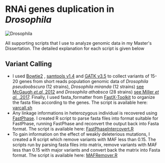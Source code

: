 # RNAi genes duplication in *Drosophila*

![Drosophila](http://obbard.bio.ed.ac.uk/photo_gallery/flies/Drosophila_lacicola.JPG) 

All supporting scripts that I use to analyze genomic data in my Master's Dissertation. 
The detailed explanation for each script is given below

## Variant Calling 

* I used [Bowtie2](http://bowtie-bio.sourceforge.net/bowtie2/index.shtml) , [samtools v1.4](http://samtools.sourceforge.net/) and [GATK v3.5](https://software.broadinstitute.org/gatk/) to collect variants of 15-20 genes from short reads population genomic data of *Drosophila pseudoobscura* (12 strains), *Drosophila miranda* (12 strains) [see McGaugh *et.al*, 2012](http://journals.plos.org/plosbiology/article?id=10.1371/journal.pbio.1001422) and *Drosophila athabsca* (28 strains) [see Miller *et al.* ,2017](https://academic.oup.com/mbe/article/doi/10.1093/molbev/msx134/3738284/Patterns-of-Genome-Wide-Diversity-and-Population). 
Finally, I used fasta_formatter from [FastX-Toolkit](http://hannonlab.cshl.edu/fastx_toolkit/) to organize the fasta files according to the genes. The script is available here: [varcall.sh](https://github.com/danangcrysnanto/RNAi-duplication/blob/master/Population_Genetic/varcall.sh)
* Any linkage informations in heterozygous individual is recovered using [FastPhase](http://scheet.org/software.html). I created R script to parse fasta files into format suitable for FastPhase, running FastPhase and reconvert the output back into Fasta format. The script is available here: [FastPhaseIntercovert.R](https://github.com/danangcrysnanto/RNAi-duplication/blob/master/Population_Genetic/FastaPhaseInterconvert.r)
* To gain information on the effect of weakly deleterious mutations, I created a R script which remove variants with MAF less than 0.15. The scripts run by parsing fasta files into matrix, remove variants with MAF less than 0.15 with major variants and convert back the matrix into Fasta format. The script is available here: [MAFRemover.R](https://github.com/danangcrysnanto/RNAi-duplication/blob/master/Population_Genetic/MAF_remover.R)



